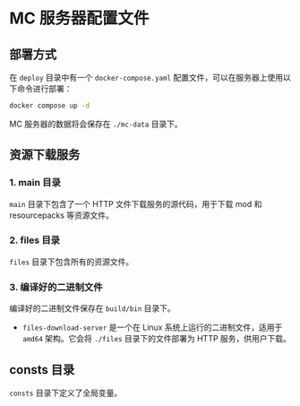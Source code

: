 
# MC 服务器配置文件

## 部署方式
在 `deploy` 目录中有一个 `docker-compose.yaml` 配置文件，可以在服务器上使用以下命令进行部署：
```sh
docker compose up -d
```
MC 服务器的数据将会保存在 `./mc-data` 目录下。

## 资源下载服务

### 1. main 目录
`main` 目录下包含了一个 HTTP 文件下载服务的源代码，用于下载 mod 和 resourcepacks 等资源文件。

### 2. files 目录
`files` 目录下包含所有的资源文件。

### 3. 编译好的二进制文件
编译好的二进制文件保存在 `build/bin` 目录下。
- `files-download-server` 是一个在 Linux 系统上运行的二进制文件，适用于 `amd64` 架构。它会将 `./files` 目录下的文件部署为 HTTP 服务，供用户下载。

## consts 目录
`consts` 目录下定义了全局变量。